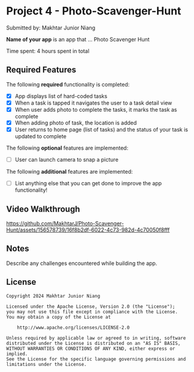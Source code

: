# Project 4 - Photo-Scavenger-Hunt

Submitted by: Makhtar Junior Niang

**Name of your app** is an app that ... Photo Scavenger Hunt 

Time spent: 4 hours spent in total

## Required Features

The following **required** functionality is completed:

- [x] App displays list of hard-coded tasks
- [x] When a task is tapped it navigates the user to a task detail view
- [x] When user adds photo to complete the tasks, it marks the task as complete
- [x] When adding photo of task, the location is added
- [x] User returns to home page (list of tasks) and the status of your task is updated to complete
 
The following **optional** features are implemented:

- [ ] User can launch camera to snap a picture	

The following **additional** features are implemented:

- [ ] List anything else that you can get done to improve the app functionality!

## Video Walkthrough



https://github.com/MakhtarJ/Photo-Scavenger-Hunt/assets/156578739/16f8b2df-6022-4c73-982d-4c70050f8fff



## Notes

Describe any challenges encountered while building the app.

## License

    Copyright 2024 Makhtar Junior Niang

    Licensed under the Apache License, Version 2.0 (the "License");
    you may not use this file except in compliance with the License.
    You may obtain a copy of the License at

        http://www.apache.org/licenses/LICENSE-2.0

    Unless required by applicable law or agreed to in writing, software
    distributed under the License is distributed on an "AS IS" BASIS,
    WITHOUT WARRANTIES OR CONDITIONS OF ANY KIND, either express or implied.
    See the License for the specific language governing permissions and
    limitations under the License.
